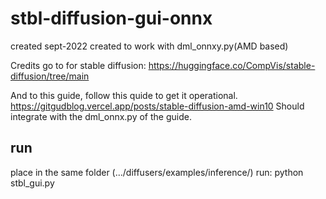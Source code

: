 # stbl-diffusion-gui-onnx
created sept-2022
created to work with dml_onnxy.py(AMD based)

Credits go to for stable diffusion: 
https://huggingface.co/CompVis/stable-diffusion/tree/main

And to this guide, follow this quide to get it operational.
https://gitgudblog.vercel.app/posts/stable-diffusion-amd-win10
Should integrate with the dml_onnx.py of the guide.

## run
place in the same folder (.../diffusers/examples/inference/)
run: python stbl_gui.py
